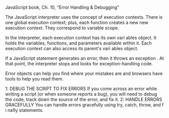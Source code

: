 JavaScript book, Ch. 10, “Error Handling & Debugging”

The JavaScript interpreter uses the concept of execution contexts. There is one global execution context; plus, each function creates a new new execution context. They correspond to variable scope.

In the interpreter, each execution context has its own vari ables object. It holds the variables, functions, and parameters available within it. Each execution context can also access its parent's vari ables object.

If a JavaScript statement generates an error, then it throws an exception . At that point, the interpreter stops and looks for exception-handling code.

Error objects can help you find where your mistakes are and browsers have tools to help you read them.

1: DEBUG THE SCRIPT TO FIX ERRORS
If you come across an error while writing a script (or when someone reports a bug), you will need to debug the code, track down the source of the error, and fix it.
2: HANDLE ERRORS GRACEFULLY You can handle errors gracefully using try, catch,
throw, and f i na1ly statements.
